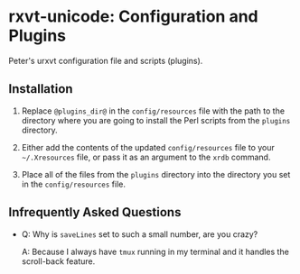 # rxvt-unicode: Configuration and Plugins

Peter's urxvt configuration file and scripts (plugins).

## Installation

  1. Replace `@plugins_dir@` in the `config/resources` file with the
     path to the directory where you are going to install the Perl
     scripts from the `plugins` directory.

  2. Either add the contents of the updated `config/resources` file to
     your `~/.Xresources` file, or pass it as an argument to the
     `xrdb` command.

  3. Place all of the files from the `plugins` directory into the
     directory you set in the `config/resources` file.

## Infrequently Asked Questions

  * Q: Why is `saveLines` set to such a small number, are you crazy?

    A: Because I always have `tmux` running in my terminal and it
       handles the scroll-back feature.
